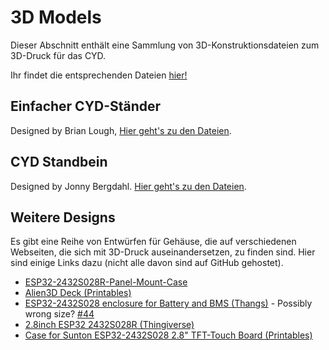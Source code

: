 # 3D Models

Dieser Abschnitt enthält eine Sammlung von 3D-Konstruktionsdateien zum 3D-Druck für das CYD.

Ihr findet die entsprechenden Dateien [hier!](https://github.com/witnessmenow/ESP32-Cheap-Yellow-Display/tree/main/3dModels)

## Einfacher CYD-Ständer

Designed by Brian Lough,
[Hier geht's zu den Dateien](https://github.com/witnessmenow/ESP32-Cheap-Yellow-Display/blob/main/3dModels/Simple_CYD_Stand_Leg).

## CYD Standbein

Designed by Jonny Bergdahl.
[Hier geht's zu den Dateien](https://github.com/witnessmenow/ESP32-Cheap-Yellow-Display/blob/main/3DModels/Jonnys_CYD_Stand_Leg).


## Weitere Designs

Es gibt eine Reihe von Entwürfen für Gehäuse, die auf  verschiedenen Webseiten, die sich mit 3D-Druck auseinandersetzen, zu finden sind. Hier sind einige Links dazu (nicht alle davon sind auf GitHub gehostet).

- [ESP32-2432S028R-Panel-Mount-Case](https://github.com/clowrey/ESP32-2432S028R-Panel-Mount-Case)
- [Alien3D Deck (Printables)](https://www.printables.com/model/310352/)
- [ESP32-2432S028 enclosure for Battery and BMS
(Thangs)](https://thangs.com/designer/dimosram/3d-model/ESP32-2432S028%20enclosure%20for%20Battery%20and%20BMS-788656) - Possibly wrong size? [#44](https://github.com/witnessmenow/ESP32-Cheap-Yellow-Display/issues/44)
- [2.8inch ESP32 2432S028R (Thingiverse)](https://www.thingiverse.com/thing:5990927)
- [Case for Sunton ESP32-2432S028 2.8" TFT-Touch Board (Printables)](https://www.printables.com/model/519913-case-for-sunton-esp32-2432s028-28-tft-touch-board)
